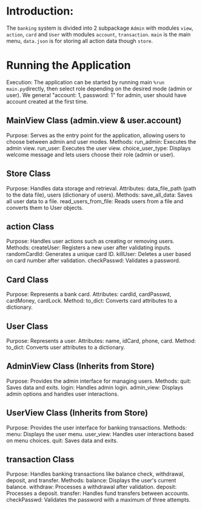 # Introduction: 
The `banking` system is divided into 2 subpackage `Admin` with modules 
`view`, `action`, `card` and `User` with modules `account`, `transaction`. 
`main` is the main menu, `data.json` is for storing all action data though 
`store`.

# Running the Application
Execution: The application can be started by running main `%run 
main.py`directly, then select role depending on the desired mode (admin or 
user). 
We general "account: 1, password: 1" for admin, user should have account 
created at the first time.

## MainView Class (admin.view & user.account)
Purpose: Serves as the entry point for the application, allowing users to 
choose between admin and user modes.
Methods:
run_admin: Executes the admin view.
run_user: Executes the user view.
choice_user_type: Displays welcome message and lets users choose their 
role (admin or user).

## Store Class
Purpose: Handles data storage and retrieval.
Attributes: data_file_path (path to the data file), users (dictionary of 
users).
Methods:
save_all_data: Saves all user data to a file.
read_users_from_file: Reads users from a file and converts them to User 
objects.

## action Class
Purpose: Handles user actions such as creating or removing users.
Methods:
createUser: Registers a new user after validating inputs.
randomCardId: Generates a unique card ID.
killUser: Deletes a user based on card number after validation.
checkPasswd: Validates a password.

## Card Class
Purpose: Represents a bank card.
Attributes: cardId, cardPasswd, cardMoney, cardLock.
Method: to_dict: Converts card attributes to a dictionary.

## User Class
Purpose: Represents a user.
Attributes: name, idCard, phone, card.
Method: to_dict: Converts user attributes to a dictionary.


## AdminView Class (Inherits from Store)
Purpose: Provides the admin interface for managing users.
Methods:
quit: Saves data and exits.
login: Handles admin login.
admin_view: Displays admin options and handles user interactions.

## UserView Class (Inherits from Store)
Purpose: Provides the user interface for banking transactions.
Methods:
menu: Displays the user menu.
user_view: Handles user interactions based on menu choices.
quit: Saves data and exits.

## transaction Class
Purpose: Handles banking transactions like balance check, withdrawal, 
deposit, and transfer.
Methods:
balance: Displays the user's current balance.
withdraw: Processes a withdrawal after validation.
deposit: Processes a deposit.
transfer: Handles fund transfers between accounts.
checkPasswd: Validates the password with a maximum of three attempts.

